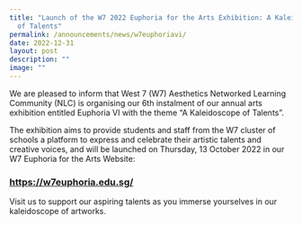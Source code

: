 ```yaml
---
title: "Launch of the W7 2022 Euphoria for the Arts Exhibition: A Kaleidoscope
  of Talents"
permalink: /announcements/news/w7euphoriavi/
date: 2022-12-31
layout: post
description: ""
image: ""
---
```

We are pleased to inform that West 7 (W7) Aesthetics Networked Learning Community (NLC) is organising our 6th instalment of our annual arts exhibition entitled Euphoria VI with the theme “A Kaleidoscope of Talents”.  
  
The exhibition aims to provide students and staff from the W7 cluster of schools a platform to express and celebrate their artistic talents and creative voices, and will be launched on Thursday, 13 October 2022 in our W7 Euphoria for the Arts Website:
### https://w7euphoria.edu.sg/
  
Visit us to support our aspiring talents as you immerse yourselves in our kaleidoscope of artworks.